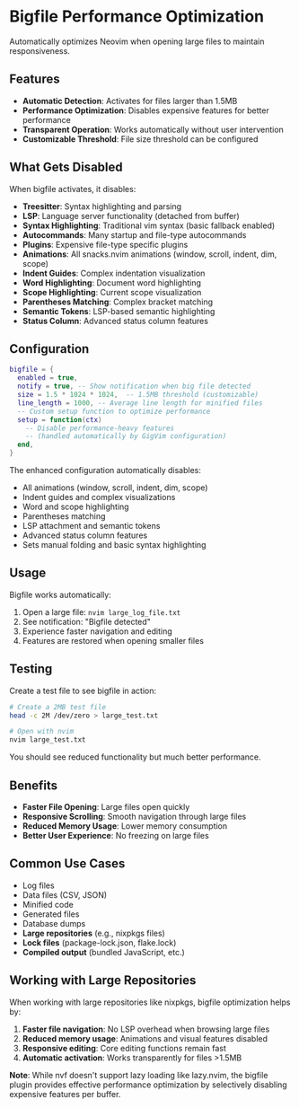 # Bigfile Performance Optimization

Automatically optimizes Neovim when opening large files to maintain responsiveness.

## Features

- **Automatic Detection**: Activates for files larger than 1.5MB
- **Performance Optimization**: Disables expensive features for better performance
- **Transparent Operation**: Works automatically without user intervention
- **Customizable Threshold**: File size threshold can be configured

## What Gets Disabled

When bigfile activates, it disables:
- **Treesitter**: Syntax highlighting and parsing
- **LSP**: Language server functionality (detached from buffer)
- **Syntax Highlighting**: Traditional vim syntax (basic fallback enabled)
- **Autocommands**: Many startup and file-type autocommands
- **Plugins**: Expensive file-type specific plugins
- **Animations**: All snacks.nvim animations (window, scroll, indent, dim, scope)
- **Indent Guides**: Complex indentation visualization
- **Word Highlighting**: Document word highlighting
- **Scope Highlighting**: Current scope visualization
- **Parentheses Matching**: Complex bracket matching
- **Semantic Tokens**: LSP-based semantic highlighting
- **Status Column**: Advanced status column features

## Configuration

```lua
bigfile = { 
  enabled = true,
  notify = true, -- Show notification when big file detected
  size = 1.5 * 1024 * 1024,  -- 1.5MB threshold (customizable)
  line_length = 1000, -- Average line length for minified files
  -- Custom setup function to optimize performance
  setup = function(ctx)
    -- Disable performance-heavy features
    -- (handled automatically by GigVim configuration)
  end,
}
```

The enhanced configuration automatically disables:
- All animations (window, scroll, indent, dim, scope)
- Indent guides and complex visualizations
- Word and scope highlighting
- Parentheses matching
- LSP attachment and semantic tokens
- Advanced status column features
- Sets manual folding and basic syntax highlighting

## Usage

Bigfile works automatically:
1. Open a large file: `nvim large_log_file.txt`
2. See notification: "Bigfile detected" 
3. Experience faster navigation and editing
4. Features are restored when opening smaller files

## Testing

Create a test file to see bigfile in action:
```bash
# Create a 2MB test file
head -c 2M /dev/zero > large_test.txt

# Open with nvim
nvim large_test.txt
```

You should see reduced functionality but much better performance.

## Benefits

- **Faster File Opening**: Large files open quickly
- **Responsive Scrolling**: Smooth navigation through large files
- **Reduced Memory Usage**: Lower memory consumption
- **Better User Experience**: No freezing on large files

## Common Use Cases

- Log files
- Data files (CSV, JSON)
- Minified code
- Generated files
- Database dumps
- **Large repositories** (e.g., nixpkgs files)
- **Lock files** (package-lock.json, flake.lock)
- **Compiled output** (bundled JavaScript, etc.)

## Working with Large Repositories

When working with large repositories like nixpkgs, bigfile optimization helps by:

1. **Faster file navigation**: No LSP overhead when browsing large files
2. **Reduced memory usage**: Animations and visual features disabled
3. **Responsive editing**: Core editing functions remain fast
4. **Automatic activation**: Works transparently for files >1.5MB

**Note**: While nvf doesn't support lazy loading like lazy.nvim, the bigfile plugin provides effective performance optimization by selectively disabling expensive features per buffer.
